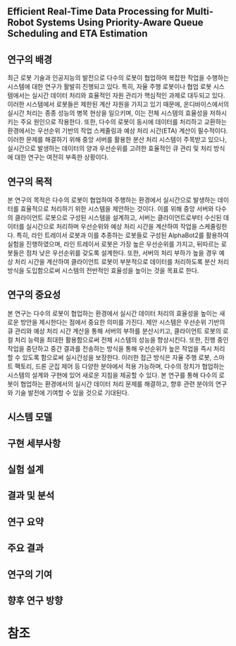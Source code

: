 ## Efficient Real-Time Data Processing for Multi-Robot Systems Using Priority-Aware Queue Scheduling and ETA Estimation

## 연구의 배경
최근 로봇 기술과 인공지능의 발전으로 다수의 로봇이 협업하여 복잡한 작업을 수행하는 시스템에 대한 연구가 활발히 진행되고 있다. 특히, 자율 주행 로봇이나 협업 로봇 시스템에서는 실시간 데이터 처리와 효율적인 자원 관리가 핵심적인 과제로 대두되고 있다. 이러한 시스템에서 로봇들은 제한된 계산 자원을 가지고 있기 때문에, 온디바이스에서의 실시간 처리는 종종 성능의 병목 현상을 일으키며, 이는 전체 시스템의 효율성을 저하시키는 주요 원인으로 작용한다. 또한, 다수의 로봇이 동시에 데이터를 처리하고 교환하는 환경에서는 우선순위 기반의 작업 스케줄링과 예상 처리 시간(ETA) 계산이 필수적이다. 이러한 문제를 해결하기 위해 중앙 서버를 활용한 분산 처리 시스템이 주목받고 있으나, 실시간으로 발생하는 데이터의 양과 우선순위를 고려한 효율적인 큐 관리 및 처리 방식에 대한 연구는 여전히 부족한 상황이다.

## 연구의 목적
본 연구의 목적은 다수의 로봇이 협업하여 주행하는 환경에서 실시간으로 발생하는 데이터를 효율적으로 처리하기 위한 시스템을 제안하는 것이다. 이를 위해 중앙 서버와 다수의 클라이언트 로봇으로 구성된 시스템을 설계하고, 서버는 클라이언트로부터 수신된 데이터를 실시간으로 처리하며 우선순위와 예상 처리 시간을 계산하여 작업을 스케줄링한다. 특히, 라인 트레이서 로봇과 이를 추종하는 로봇들로 구성된 AlphaBot2를 활용하여 실험을 진행하였으며, 라인 트레이서 로봇은 가장 높은 우선순위를 가지고, 뒤따르는 로봇들은 점차 낮은 우선순위를 갖도록 설계한다. 또한, 서버의 처리 부하가 높을 경우 예상 처리 시간을 계산하여 클라이언트 로봇이 부분적으로 데이터를 처리하도록 분산 처리 방식을 도입함으로써 시스템의 전반적인 효율성을 높이는 것을 목표로 한다.

## 연구의 중요성
본 연구는 다수의 로봇이 협업하는 환경에서 실시간 데이터 처리의 효율성을 높이는 새로운 방안을 제시한다는 점에서 중요한 의미를 가진다. 제안 시스템은 우선순위 기반의 큐 관리와 예상 처리 시간 계산을 통해 서버의 부하를 분산시키고, 클라이언트 로봇의 로컬 처리 능력을 최대한 활용함으로써 전체 시스템의 성능을 향상시킨다. 또한, 진행 중인 작업을 중단하고 중간 결과를 전송하는 방식을 통해 우선순위가 높은 작업을 즉시 처리할 수 있도록 함으로써 실시간성을 보장한다. 이러한 접근 방식은 자율 주행 로봇, 스마트 팩토리, 드론 군집 제어 등 다양한 분야에서 적용 가능하며, 다수의 장치가 협업하는 시스템의 설계와 구현에 있어 새로운 지침을 제공할 수 있다. 본 연구를 통해 다수의 로봇이 협업하는 환경에서의 실시간 데이터 처리 문제를 해결하고, 향후 관련 분야의 연구와 기술 발전에 기여할 수 있을 것으로 기대된다.

## 시스템 모델

## 구현 세부사항

## 실험 설계

## 결과 및 분석

## 연구 요약

## 주요 결과

## 연구의 기여

## 향후 연구 방향

# 참조
